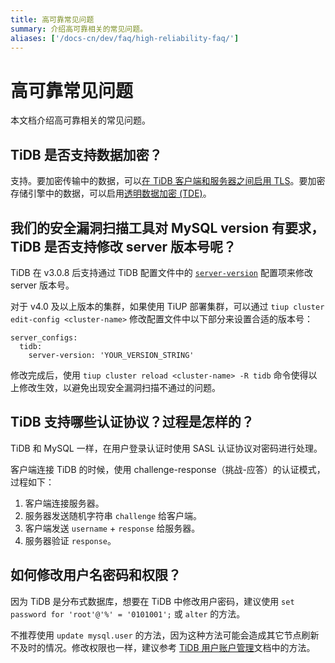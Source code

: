 ```yaml
---
title: 高可靠常见问题
summary: 介绍高可靠相关的常见问题。
aliases: ['/docs-cn/dev/faq/high-reliability-faq/']
---
```


# 高可靠常见问题

本文档介绍高可靠相关的常见问题。

## TiDB 是否支持数据加密？

支持。要加密传输中的数据，可以[在 TiDB 客户端和服务器之间启用 TLS](/enable-tls-between-clients-and-servers.md)。要加密存储引擎中的数据，可以启用[透明数据加密 (TDE)](/encryption-at-rest.md)。

## 我们的安全漏洞扫描工具对 MySQL version 有要求，TiDB 是否支持修改 server 版本号呢？

TiDB 在 v3.0.8 后支持通过 TiDB 配置文件中的 [`server-version`](/tidb-configuration-file.md#server-version) 配置项来修改 server 版本号。

对于 v4.0 及以上版本的集群，如果使用 TiUP 部署集群，可以通过 `tiup cluster edit-config <cluster-name>` 修改配置文件中以下部分来设置合适的版本号：

```
server_configs:
  tidb:
    server-version: 'YOUR_VERSION_STRING'
```

修改完成后，使用 `tiup cluster reload <cluster-name> -R tidb` 命令使得以上修改生效，以避免出现安全漏洞扫描不通过的问题。

## TiDB 支持哪些认证协议？过程是怎样的？

TiDB 和 MySQL 一样，在用户登录认证时使用 SASL 认证协议对密码进行处理。

客户端连接 TiDB 的时候，使用 challenge-response（挑战-应答）的认证模式，过程如下：

1. 客户端连接服务器。
2. 服务器发送随机字符串 `challenge` 给客户端。
3. 客户端发送 `username` + `response` 给服务器。
4. 服务器验证 `response`。

## 如何修改用户名密码和权限？

因为 TiDB 是分布式数据库，想要在 TiDB 中修改用户密码，建议使用 `set password for 'root'@'%' = '0101001';` 或 `alter` 的方法。

不推荐使用 `update mysql.user` 的方法，因为这种方法可能会造成其它节点刷新不及时的情况。修改权限也一样，建议参考 [TiDB 用户账户管理](/user-account-management.md)文档中的方法。
